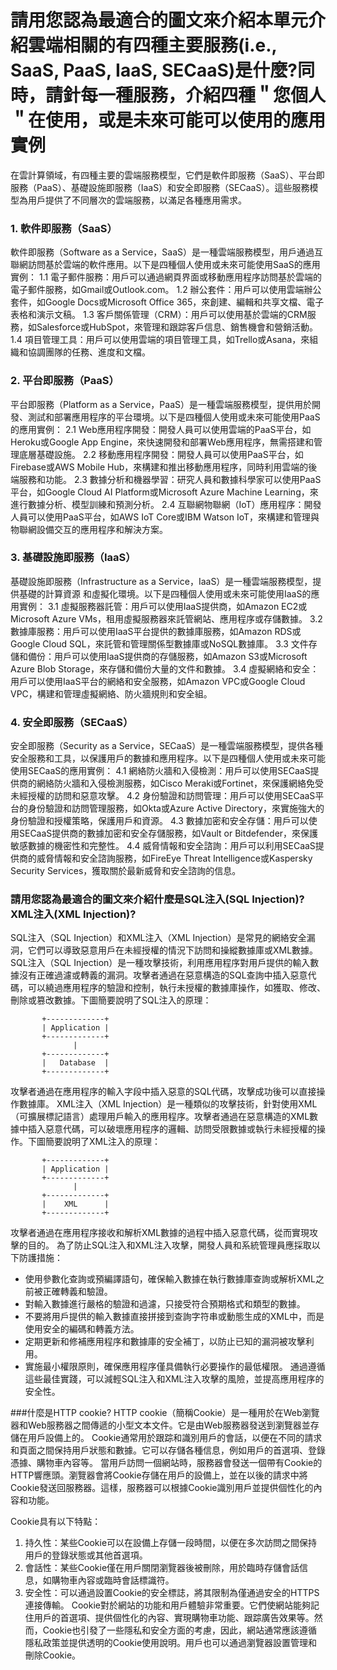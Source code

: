 # 請用您認為最適合的圖文來介紹本單元介紹雲端相關的有四種主要服務(i.e., SaaS, PaaS, IaaS, SECaaS)是什麼?同時，請針每一種服務，介紹四種＂您個人＂在使用，或是未來可能可以使用的應用實例
在雲計算領域，有四種主要的雲端服務模型，它們是軟件即服務（SaaS）、平台即服務（PaaS）、基礎設施即服務（IaaS）和安全即服務（SECaaS）。這些服務模型為用戶提供了不同層次的雲端服務，以滿足各種應用需求。
### 1. 軟件即服務（SaaS）
軟件即服務（Software as a Service，SaaS）是一種雲端服務模型，用戶通過互聯網訪問基於雲端的軟件應用。以下是四種個人使用或未來可能使用SaaS的應用實例：
1.1 電子郵件服務：用戶可以通過網頁界面或移動應用程序訪問基於雲端的電子郵件服務，如Gmail或Outlook.com。
1.2 辦公套件：用戶可以使用雲端辦公套件，如Google Docs或Microsoft Office 365，來創建、編輯和共享文檔、電子表格和演示文稿。
1.3 客戶關係管理（CRM）：用戶可以使用基於雲端的CRM服務，如Salesforce或HubSpot，來管理和跟踪客戶信息、銷售機會和營銷活動。
1.4 項目管理工具：用戶可以使用雲端的項目管理工具，如Trello或Asana，來組織和協調團隊的任務、進度和文檔。

### 2. 平台即服務（PaaS）
平台即服務（Platform as a Service，PaaS）是一種雲端服務模型，提供用於開發、測試和部署應用程序的平台環境。以下是四種個人使用或未來可能使用PaaS的應用實例：
2.1 Web應用程序開發：開發人員可以使用雲端的PaaS平台，如Heroku或Google App Engine，來快速開發和部署Web應用程序，無需搭建和管理底層基礎設施。
2.2 移動應用程序開發：開發人員可以使用PaaS平台，如Firebase或AWS Mobile Hub，來構建和推出移動應用程序，同時利用雲端的後端服務和功能。
2.3 數據分析和機器學習：研究人員和數據科學家可以使用PaaS平台，如Google Cloud AI Platform或Microsoft Azure Machine Learning，來進行數據分析、模型訓練和預測分析。
2.4 互聯網物聯網（IoT）應用程序：開發人員可以使用PaaS平台，如AWS IoT Core或IBM Watson IoT，來構建和管理與物聯網設備交互的應用程序和解決方案。

### 3. 基礎設施即服務（IaaS）
基礎設施即服務（Infrastructure as a Service，IaaS）是一種雲端服務模型，提供基礎的計算資源
和虛擬化環境。以下是四種個人使用或未來可能使用IaaS的應用實例：
3.1 虛擬服務器託管：用戶可以使用IaaS提供商，如Amazon EC2或Microsoft Azure VMs，租用虛擬服務器來託管網站、應用程序或存儲數據。
3.2 數據庫服務：用戶可以使用IaaS平台提供的數據庫服務，如Amazon RDS或Google Cloud SQL，來託管和管理關係型數據庫或NoSQL數據庫。
3.3 文件存儲和備份：用戶可以使用IaaS提供商的存儲服務，如Amazon S3或Microsoft Azure Blob Storage，來存儲和備份大量的文件和數據。
3.4 虛擬網絡和安全：用戶可以使用IaaS平台的網絡和安全服務，如Amazon VPC或Google Cloud VPC，構建和管理虛擬網絡、防火牆規則和安全組。

### 4. 安全即服務（SECaaS）
安全即服務（Security as a Service，SECaaS）是一種雲端服務模型，提供各種安全服務和工具，以保護用戶的數據和應用程序。以下是四種個人使用或未來可能使用SECaaS的應用實例：
4.1 網絡防火牆和入侵檢測：用戶可以使用SECaaS提供商的網絡防火牆和入侵檢測服務，如Cisco Meraki或Fortinet，來保護網絡免受未經授權的訪問和惡意攻擊。
4.2 身份驗證和訪問管理：用戶可以使用SECaaS平台的身份驗證和訪問管理服務，如Okta或Azure Active Directory，來實施強大的身份驗證和授權策略，保護用戶和資源。
4.3 數據加密和安全存儲：用戶可以使用SECaaS提供商的數據加密和安全存儲服務，如Vault or Bitdefender，來保護敏感數據的機密性和完整性。
4.4 威脅情報和安全諮詢：用戶可以利用SECaaS提供商的威脅情報和安全諮詢服務，如FireEye Threat Intelligence或Kaspersky Security Services，獲取關於最新威脅和安全諮詢的信息。


### 請用您認為最適合的圖文來介紹什麼是SQL注入(SQL Injection)? XML注入(XML Injection)?
SQL注入（SQL Injection）和XML注入（XML Injection）是常見的網絡安全漏洞，它們可以導致惡意用戶在未經授權的情況下訪問和操縱數據庫或XML數據。
SQL注入（SQL Injection）是一種攻擊技術，利用應用程序對用戶提供的輸入數據沒有正確過濾或轉義的漏洞。攻擊者通過在惡意構造的SQL查詢中插入惡意代碼，可以繞過應用程序的驗證和控制，執行未授權的數據庫操作，如獲取、修改、刪除或篡改數據。下圖簡要說明了SQL注入的原理：

```
       +-------------+
       | Application |
       +-------------+
              |
       +-------------+
       |   Database  |
       +-------------+
```

攻擊者通過在應用程序的輸入字段中插入惡意的SQL代碼，攻擊成功後可以直接操作數據庫。
XML注入（XML Injection）是一種類似的攻擊技術，針對使用XML（可擴展標記語言）處理用戶輸入的應用程序。攻擊者通過在惡意構造的XML數據中插入惡意代碼，可以破壞應用程序的邏輯、訪問受限數據或執行未經授權的操作。下圖簡要說明了XML注入的原理：

```
       +-------------+
       | Application |
       +-------------+
              |
       +-------------+
       |    XML      |
       +-------------+
```

攻擊者通過在應用程序接收和解析XML數據的過程中插入惡意代碼，從而實現攻擊的目的。
為了防止SQL注入和XML注入攻擊，開發人員和系統管理員應採取以下防護措施：
- 使用參數化查詢或預編譯語句，確保輸入數據在執行數據庫查詢或解析XML之前被正確轉義和驗證。
- 對輸入數據進行嚴格的驗證和過濾，只接受符合預期格式和類型的數據。
- 不要將用戶提供的輸入數據直接拼接到查詢字符串或動態生成的XML中，而是使用安全的編碼和轉義方法。
- 定期更新和修補應用程序和數據庫的安全補丁，以防止已知的漏洞被攻擊利用。
- 實施最小權限原則，確保應用程序僅具備執行必要操作的最低權限。
通過遵循這些最佳實踐，可以減輕SQL注入和XML注入攻擊的風險，並提高應用程序的安全性。


###什麼是HTTP cookie? 
HTTP cookie（簡稱Cookie）是一種用於在Web瀏覽器和Web服務器之間傳遞的小型文本文件。它是由Web服務器發送到瀏覽器並存儲在用戶設備上的。
Cookie通常用於跟踪和識別用戶的會話，以便在不同的請求和頁面之間保持用戶狀態和數據。它可以存儲各種信息，例如用戶的首選項、登錄憑據、購物車內容等。
當用戶訪問一個網站時，服務器會發送一個帶有Cookie的HTTP響應頭。瀏覽器會將Cookie存儲在用戶的設備上，並在以後的請求中將Cookie發送回服務器。這樣，服務器可以根據Cookie識別用戶並提供個性化的內容和功能。

Cookie具有以下特點：
1. 持久性：某些Cookie可以在設備上存儲一段時間，以便在多次訪問之間保持用戶的登錄狀態或其他首選項。
2. 會話性：某些Cookie僅在用戶關閉瀏覽器後被刪除，用於臨時存儲會話信息，如購物車內容或臨時會話標識符。
3. 安全性：可以通過設置Cookie的安全標誌，將其限制為僅通過安全的HTTPS連接傳輸。
Cookie對於網站的功能和用戶體驗非常重要。它們使網站能夠記住用戶的首選項、提供個性化的內容、實現購物車功能、跟踪廣告效果等。然而，Cookie也引發了一些隱私和安全方面的考慮，因此，網站通常應該遵循隱私政策並提供透明的Cookie使用說明。用戶也可以通過瀏覽器設置管理和刪除Cookie。
